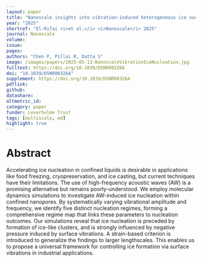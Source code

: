 ```yaml
---
layout: paper
title: "Nanoscale insights into vibration-induced heterogeneous ice nucleation"
year: "2025"
shortref: "El-Rifai <i>et al.</i> <i>Nanoscale</i> 2025"
journal: Nanoscale
volume: 
issue: 
pages: 
authors: "Chen P, Pillai R, Datta S"
image: /images/papers/2025-05-13-NanoscaleVibrationIceNucleation.jpg
fulltext: https://doi.org/10.1039/D5NR00326A
doi: "10.1039/D5NR00326A"
supplement: https://doi.org/10.1039/D5NR00326A
pdflink: 
github:
datashare:
altmetric_id: 
category: paper
funder: Leverhulme Trust
tags: [multiscale, md]
highlight: true
---
```


# Abstract 

Accelerating ice nucleation in confined liquids is desirable in applications like food freezing, cryopreservation, and ice casting, but current techniques have their limitations. The use of high-frequency acoustic waves (AW) is a promising alternative but remains poorly-understood. We employ molecular dynamics simulations to investigate AW-induced ice nucleation within confined nanopores. By systematically varying vibrational amplitude and frequency, we identify five distinct nucleation regimes, forming a comprehensive regime map that links these parameters to nucleation outcomes. Our simulations reveal that ice nucleation is preceded by formation of ice-like clusters, and is strongly influenced by negative pressure induced by surface vibrations. A strain-based criterion is introduced to generalize the findings to larger lengthscales. This enables us to propose a universal framework for controlling ice formation via surface vibrations in industrial applications.
